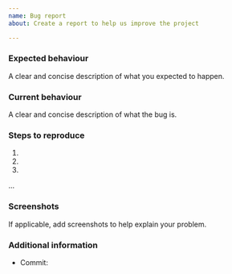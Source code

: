 ```yaml
---
name: Bug report
about: Create a report to help us improve the project

---
```


### Expected behaviour
A clear and concise description of what you expected to happen.

### Current behaviour
A clear and concise description of what the bug is.

### Steps to reproduce
1.
2.
3.
...

### Screenshots
If applicable, add screenshots to help explain your problem.

### Additional information
- Commit:
